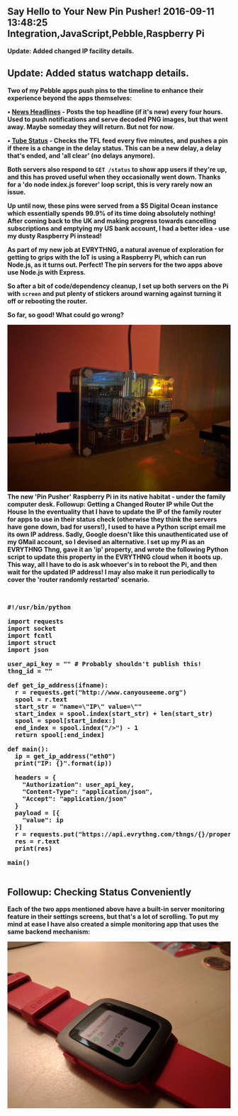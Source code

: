 Say Hello to Your New Pin Pusher!
2016-09-11 13:48:25
Integration,JavaScript,Pebble,Raspberry Pi
---

<strong>Update: Added changed IP facility details.

## Update: Added status watchapp details.

Two of my Pebble apps push pins to the timeline to enhance their experience beyond the apps themselves:

• <a href="https://apps.getpebble.com/en_US/application/5387b383f60819963900000e">News Headlines</a> - Posts the top headline (if it's new) every four hours. Used to push notifications and serve decoded PNG images, but that went away. Maybe someday they will return. But not for now.

• <a href="https://apps.getpebble.com/en_US/application/529e8742d7894b189c000012">Tube Status</a> - Checks the TFL feed every five minutes, and pushes a pin if there is a change in the delay status. This can be a new delay, a delay that's ended, and 'all clear' (no delays anymore).

Both servers also respond to <code>GET /status</code> to show app users if they're up, and this has proved useful when they occasionally went down. Thanks for a 'do node index.js forever' loop script, this is very rarely now an issue.

Up until now, these pins were served from a $5 Digital Ocean instance which essentially spends 99.9% of its time doing absolutely nothing! After coming back to the UK and making progress towards cancelling subscriptions and emptying my US bank account, I had a better idea - use my dusty Raspberry Pi instead!

As part of my new job at EVRYTHNG, a natural avenue of exploration for getting to grips with the IoT is using a Raspberry Pi, which can run Node.js, as it turns out. Perfect! The pin servers for the two apps above use Node.js with Express.

So after a bit of code/dependency cleanup, I set up both servers on the Pi with <code>screen</code> and put plenty of stickers around warning against turning it off or rebooting the router.

So far, so good! What could go wrong?

![](/assets/import/media/2016/09/img_20160911_143438.jpg)
The new 'Pin Pusher' Raspberry Pi in its native habitat - under the family computer desk.
<strong>Followup: Getting a Changed Router IP while Out the House</strong>
In the eventuality that I have to update the IP of the family router for apps to use in their status check (otherwise they think the servers have gone down, bad for users!), I used to have a Python script email me its own IP address. Sadly, Google doesn't like this unauthenticated use of my GMail account, so I devised an alternative.
I set up my Pi as an EVRYTHNG Thng, gave it an 'ip' property, and wrote the following Python script to update this property in the EVRYTHNG cloud when it boots up. This way, all I have to do is ask whoever's in to reboot the Pi, and then wait for the updated IP address! I may also make it run periodically to cover the 'router randomly restarted' scenario.
<!-- language="python" -->
<pre><div class="code-block">

#!/usr/bin/python

import requests
import socket
import fcntl
import struct
import json

user_api_key = "<key>" # Probably shouldn't publish this!
thng_id = "<id>"

def get_ip_address(ifname):
  r = requests.get("http://www.canyouseeme.org")
  spool = r.text
  start_str = "name=\"IP\" value=\""
  start_index = spool.index(start_str) + len(start_str)
  spool = spool[start_index:]
  end_index = spool.index("/>") - 1
  return spool[:end_index]

def main():
  ip = get_ip_address("eth0")
  print("IP: {}".format(ip))

  headers = {
    "Authorization": user_api_key,
    "Content-Type": "application/json",
    "Accept": "application/json"
  }
  payload = [{
    "value": ip
  }]
  r = requests.put("https://api.evrythng.com/thngs/{}/properties/ip".format(thng_id), headers=headers, data=json.dumps(payload))
  res = r.text
  print(res)

main()

</div></pre>

## Followup: Checking Status Conveniently

Each of the two apps mentioned above have a built-in server monitoring feature in their settings screens, but that's a lot of scrolling. To put my mind at ease I have also created a simple monitoring app that uses the same backend mechanism:

![](/assets/import/media/2016/09/img_20160911_225459.jpg)
